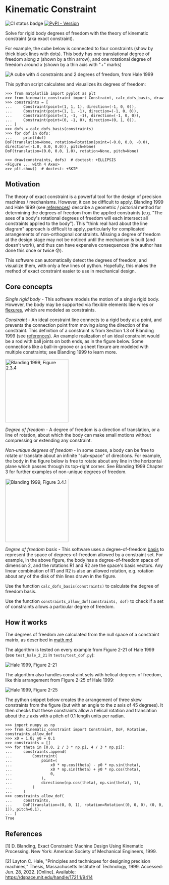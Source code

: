 # Kinematic Constraint

![CI status badge](https://github.com/mvernacc/kinematic_constraint/actions/workflows/actions.yml/badge.svg?branch=main)
[![PyPI - Version](https://img.shields.io/pypi/v/kinematic_constraint)](https://pypi.org/project/kinematic-constraint/)

Solve for rigid body degrees of freedom with the theory of kinematic constraint (aka exact constraint).

For example, the cube below is connected to four constraints (show by thick black lines with dots).
This body has one translational degree of freedom along $z$ (shown by a thin arrow),
and one rotational degree of freedom around $x$ (shown by a thin axis with "+" marks)

![A cube with 4 constraints and 2 degrees of freedom, from Hale 1999](figures/hale1999_1r1t.png)

This python script calculates and visualizes its degrees of freedom:

```pycon
>>> from matplotlib import pyplot as plt
>>> from kinematic_constraint import Constraint, calc_dofs_basis, draw
>>> constraints = [
...     Constraint(point=(1, 1, 1), direction=(-1, 0, 0)),
...     Constraint(point=(1, 1, -1), direction=(-1, 0, 0)),
...     Constraint(point=(1, -1, -1), direction=(-1, 0, 0)),
...     Constraint(point=(0, -1, 0), direction=(0, 1, 0)),
... ]
>>> dofs = calc_dofs_basis(constraints)
>>> for dof in dofs:
...     print(dof)
DoF(translation=None, rotation=Rotation(point=(-0.0, 0.0, -0.0), direction=(-1.0, 0.0, 0.0)), pitch=None)
DoF(translation=(0.0, 0.0, 1.0), rotation=None, pitch=None)

>>> draw(constraints, dofs)  # doctest: +ELLIPSIS
<Figure ... with 4 Axes>
>>> plt.show()  # doctest: +SKIP

```

## Motivation

The theory of exact constraint is a powerful tool for the design of precision machines / mechanisms.
However, it can be difficult to apply.
Blanding 1999 and Hale 1999 (see [references](#references)) describe a geometric / pictorial method for determining
the degrees of freedom from the applied constraints
(e.g. "The axes of a body's rotational degrees of freedom will each intersect all constraints applied to the body").
This "think real hard about the line diagram" approach is difficult to apply,
particularly for complicated arrangements of non-orthogonal constraints.
Missing a degree of freedom at the design stage may not be noticed until the mechanism is built (and doesn't work), and thus can have expensive consequences
(the author has done this once or twice 😰).

This software can automatically detect the degrees of freedom, and visualize them,
with only a few lines of python.
Hopefully, this makes the method of exact constraint easier to use in mechanical design.

## Core concepts

*Single rigid body* - This software models the motion of a single rigid body. However, the body may be supported via flexible elements like wires or [flexures](https://en.wikipedia.org/wiki/Flexure), which are modeled as constraints.

*Constraint* - An ideal constraint line connects to a rigid body at a point,
and prevents the connection point from moving along the direction of the constraint.
This definition of a constraint is from Section 1.3 of Blanding 1999
(see [references](#references)).
An example realization of an ideal constraint would be a rod with ball joints on both ends, as in the figure below.
Some connections like a ball-in-groove or a sheet flexure are modeled with multiple constraints; see Blanding 1999 to learn more.

<img src="figures/blanding1999_fig2.3.4.png" alt="Blanding 1999, Figure 2.3.4" width="200"/>

*Degree of freedom* - A degree of freedom is a direction of translation, or a line of rotation, about which the body can make small motions without compressing or extending any constraint.

*Non-unique degrees of freedom* - In some cases, a body can be free to rotate or translate about an infinite "sub-space" of directions.
For example, the body in the figure below is free to rotate about any line in
the horizontal plane which passes through its top-right corner.
See Blanding 1999 Chapter 3 for further examples of non-unique degrees of freedom.

<img src="figures/blanding1999_fig3.4.1.png" alt="Blanding 1999, Figure 3.4.1" width="200"/>

*Degree of freedom basis* - This software uses a degree-of-freedom [basis](https://en.wikipedia.org/wiki/Basis_(linear_algebra))
to represent the space of degrees-of-freedom allowed by a constraint set.
For example, in the above figure, the body has a degree-of-freedom space of dimension 2,
and the rotations R1 and R2 are the space's basis vectors.
Any linear combination of R1 and R2 is also an allowed rotation,
e.g. rotation about any of the disk of thin lines drawn in the figure.

Use the function `calc_dofs_basis(constraints)` to calculate the degree of freedom basis.

Use the function `constraints_allow_dof(constraints, dof)` to check if a set of constraints allows a particular degree of freedom.

## How it works

The degrees of freedom are calculated from the null space of a constraint matrix, as described in [math.md](math.md).

The algorithm is tested on every example from Figure 2-21 of Hale 1999 (see `test_hale_2_21` in `tests/test_dof.py`):

![Hale 1999, Figure 2-21](figures/hale1999_fig_2-21.png)

The algorithm also handles constraint sets with helical degrees of freedom,
like this arrangement from Figure 2-25 of Hale 1999:

![Hale 1999, Figure 2-25](figures/hale1999_fig_2-25.png)

The python snippet below creates the arrangement of three skew constraints from the figure
(but with an angle to the z axis of 45 degrees). It then checks that these constraints
allow a helical rotation and translation about the $z$ axis with a pitch of 0.1 length units per radian.

```pycon
>>> import numpy as np
>>> from kinematic_constraint import Constraint, DoF, Rotation, constraints_allow_dof
>>> x0 = 1.0; y0 = 0.1
>>> constraints = []
>>> for theta in [0.0, 2 / 3 * np.pi, 4 / 3 * np.pi]:
...     constraints.append(
...         Constraint(
...             point=(
...                 x0 * np.cos(theta) - y0 * np.sin(theta),
...                 x0 * np.sin(theta) + y0 * np.cos(theta),
...                 0,
...             ),
...             direction=(np.cos(theta), np.sin(theta), 1),
...         )
...     )
>>> constraints_allow_dof(
...     constraints,
...     DoF(translation=(0, 0, 1), rotation=Rotation((0, 0, 0), (0, 0, 1)), pitch=0.1),
... )
True

```

## References

[1] D. Blanding, Exact Constraint: Machine Design Using Kinematic Processing.
New York: American Society of Mechanical Engineers, 1999.

[2] Layton C. Hale, "Principles and techniques for designing precision machines,"
Thesis, Massachusetts Institute of Technology, 1999. Accessed: Jun. 28, 2022.
[Online]. Available: https://dspace.mit.edu/handle/1721.1/9414

